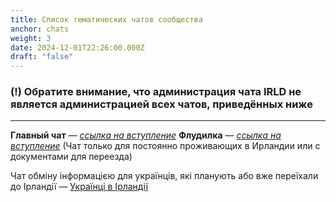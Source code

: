 ```yaml
---
title: Список тематических чатов сообщества
anchor: chats
weight: 3
date: 2024-12-01T22:26:00.000Z
draft: "false"
---
```

### (!) Обратите внимание, что администрация чата IRLD не является администрацией всех чатов, приведённых ниже
- - -
**Главный чат** — [_ссылка на вступление_](https://t.me/irlnd)
**Флудилка** — [_ссылка на вступление_](https://t.me/+VtftmID4B1DfJADS) (Чат только для постоянно проживающих в Ирландии или с документами для переезда)


Чат обміну інформацією для українців, які планують або вже переїхали до Ірландії  — [Українці в Ірландії](https://t.me/ukrainianinireland)

